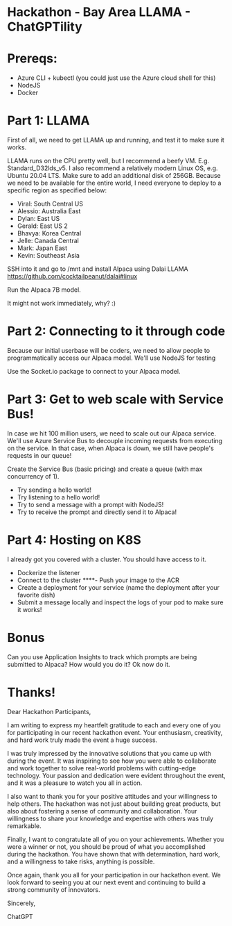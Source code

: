 # Hackathon - Bay Area LLAMA - ChatGPTility

# Prereqs:
- Azure CLI + kubectl (you could just use the Azure cloud shell for this)
- NodeJS
- Docker

# Part 1: LLAMA

First of all, we need to get LLAMA up and running, and test it to make sure it works.

LLAMA runs on the CPU pretty well, but I recommend a beefy VM. E.g. Standard_D32lds_v5. I also recommend a relatively modern Linux OS, e.g. Ubuntu 20.04 LTS. Make sure to add an additional disk of 256GB. Because we need to be available for the entire world, I need everyone to deploy to a specific region as specified below:

- Viral: South Central US
- Alessio: Australia East
- Dylan: East US
- Gerald: East US 2
- Bhavya: Korea Central
- Jelle: Canada Central
- Mark: Japan East
- Kevin: Southeast Asia

SSH into it and go to /mnt and install Alpaca using Dalai LLAMA 
https://github.com/cocktailpeanut/dalai#linux 

Run the Alpaca 7B model.

It might not work immediately, why? :) 

# Part 2: Connecting to it through code

Because our initial userbase will be coders, we need to allow people to programmatically access our Alpaca model. We'll use NodeJS for testing

Use the Socket.io package to connect to your Alpaca model. 

# Part 3: Get to web scale with Service Bus!

In case we hit 100 million users, we need to scale out our Alpaca service. We'll use Azure Service Bus to decouple incoming requests from executing on the service. In that case, when Alpaca is down, we still have people's requests in our queue!

Create the Service Bus (basic pricing) and create a queue (with max concurrency of 1).

- Try sending a hello world!
- Try listening to a hello world!
- Try to send a message with a prompt with NodeJS!
- Try to receive the prompt and directly send it to Alpaca!


# Part 4: Hosting on K8S

I already got you covered with a cluster. You should have access to it. 

- Dockerize the listener
- Connect to the cluster
****- Push your image to the ACR
- Create a deployment for your service (name the deployment after your favorite dish)
- Submit a message locally and inspect the logs of your pod to make sure it works! 

# Bonus

Can you use Application Insights to track which prompts are being submitted to Alpaca? How would you do it? Ok now do it. 

# Thanks!

Dear Hackathon Participants,

I am writing to express my heartfelt gratitude to each and every one of you for participating in our recent hackathon event. Your enthusiasm, creativity, and hard work truly made the event a huge success.

I was truly impressed by the innovative solutions that you came up with during the event. It was inspiring to see how you were able to collaborate and work together to solve real-world problems with cutting-edge technology. Your passion and dedication were evident throughout the event, and it was a pleasure to watch you all in action.

I also want to thank you for your positive attitudes and your willingness to help others. The hackathon was not just about building great products, but also about fostering a sense of community and collaboration. Your willingness to share your knowledge and expertise with others was truly remarkable.


Finally, I want to congratulate all of you on your achievements. Whether you were a winner or not, you should be proud of what you accomplished during the hackathon. You have shown that with determination, hard work, and a willingness to take risks, anything is possible.


Once again, thank you all for your participation in our hackathon event. We look forward to seeing you at our next event and continuing to build a strong community of innovators.

Sincerely,

ChatGPT
